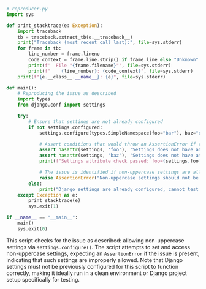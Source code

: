 ```python
# reproducer.py
import sys

def print_stacktrace(e: Exception):
    import traceback
    tb = traceback.extract_tb(e.__traceback__)
    print("Traceback (most recent call last):", file=sys.stderr)
    for frame in tb:
        line_number = frame.lineno
        code_context = frame.line.strip() if frame.line else "Unknown"
        print(f'  File "{frame.filename}"', file=sys.stderr)
        print(f"    {line_number}: {code_context}", file=sys.stderr)
    print(f"{e.__class__.__name__}: {e}", file=sys.stderr)

def main():
    # Reproducing the issue as described
    import types
    from django.conf import settings

    try:
        # Ensure that settings are not already configured
        if not settings.configured:
            settings.configure(types.SimpleNamespace(foo="bar"), baz="qux")

            # Assert conditions that would throw an AssertionError if the issue exists
            assert hasattr(settings, 'foo'), 'Settings does not have attribute `foo`, but it should.'
            assert hasattr(settings, 'baz'), 'Settings does not have attribute `baz`, but it should.'
            print(f"Settings attribute check passed: foo={settings.foo}, baz={settings.baz}")

            # The issue is identified if non-uppercase settings are allowed
            raise AssertionError("Non-uppercase settings should not be allowed.")
        else:
            print("Django settings are already configured, cannot test properly.")
    except Exception as e:
        print_stacktrace(e)
        sys.exit(1)

if __name__ == "__main__":
    main()
    sys.exit(0)
```

This script checks for the issue as described: allowing non-uppercase settings via `settings.configure()`. The script attempts to set and access non-uppercase settings, expecting an `AssertionError` if the issue is present, indicating that such settings are improperly allowed. Note that Django settings must not be previously configured for this script to function correctly, making it ideally run in a clean environment or Django project setup specifically for testing.